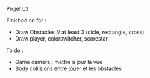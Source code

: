Projet L3


Finished so far : 
- Draw Obstacles // at least 3 (cicle, rectangle, cross)
- Draw player, colorswitcher, scorestar

To do : 
- Game camera : mettre à jour la vue
- Body collisions entre jouer et les obstacles
